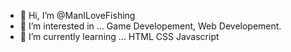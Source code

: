 - 👋 Hi, I’m @ManILoveFishing
- 👀 I’m interested in ... Game Developement, Web Developement.
- 🌱 I’m currently learning ... HTML CSS Javascript

<!---
ManILoveFishing/ManILoveFishing is a ✨ special ✨ repository because its `README.md` (this file) appears on your GitHub profile.
You can click the Preview link to take a look at your changes.
--->
